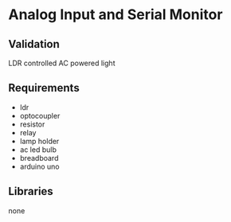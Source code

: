 # Analog Input and Serial Monitor

## Validation

LDR controlled AC powered light

## Requirements

- ldr
- optocoupler
- resistor
- relay
- lamp holder
- ac led bulb
- breadboard
- arduino uno

## Libraries

none
